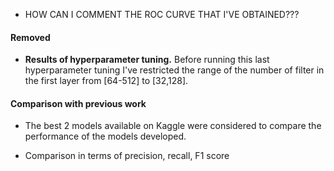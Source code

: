 
- HOW CAN I COMMENT THE ROC CURVE THAT I'VE OBTAINED???

#### Removed
- **Results of hyperparameter tuning.** Before running this last hyperparameter tuning I've restricted the range of the number of filter in the first layer from [64-512] to [32,128].


#### Comparison with previous work
- The best 2 models available on Kaggle were considered to compare the performance of the models developed.

- Comparison in terms of precision, recall, F1 score
